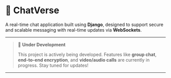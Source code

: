 # 💬 ChatVerse

A real-time chat application built using **Django**, designed to support secure and scalable messaging with real-time updates via **WebSockets**.

---

> 🚧 **Under Development**
>
> This project is actively being developed. Features like **group chat**, **end-to-end encryption**, and **video/audio calls** are currently in progress. Stay tuned for updates!

---
